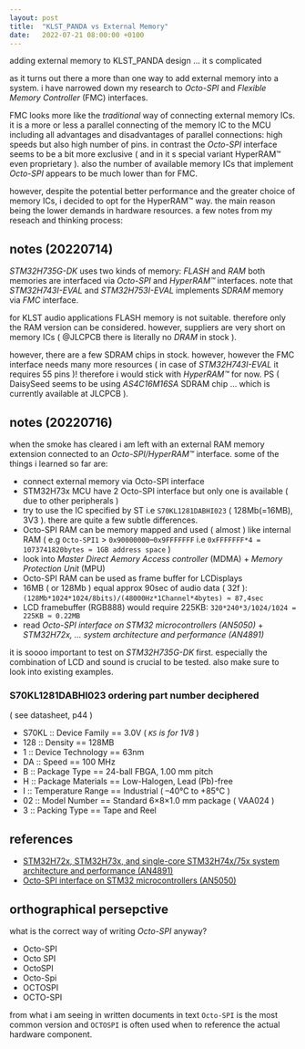 ```yaml
---
layout: post
title:  "KLST_PANDA vs External Memory"
date:   2022-07-21 08:00:00 +0100
---
```


adding external memory to KLST_PANDA design … it s complicated

as it turns out there a more than one way to add external memory into a system. i have narrowed down my research to *Octo-SPI* and *Flexible Memory Controller* (FMC) interfaces.

FMC looks more like the *traditional* way of connecting external memory ICs. it is a more or less a parallel connecting of the memory IC to the MCU including all advantages and disadvantages of parallel connections: high speeds but also high number of pins. in contrast the *Octo-SPI* interface seems to be a bit more exclusive ( and in it s special variant HyperRAM™ even proprietary ). also the number of available memory ICs that implement *Octo-SPI* appears to be much lower than for FMC.

however, despite the potential better performance and the greater choice of memory ICs, i decided to opt for the HyperRAM™ way. the main reason being the lower demands in hardware resources. a few notes from my reseach and thinking process:

## notes (20220714)

*STM32H735G-DK* uses two kinds of memory: *FLASH* and *RAM* both memories are interfaced via *Octo-SPI* and *HyperRAM™* interfaces. note that *STM32H743I-EVAL* and *STM32H753I-EVAL* implements *SDRAM* memory via *FMC* interface.

for KLST audio applications FLASH memory is not suitable. therefore only the RAM version can be considered. however, suppliers are very short on memory ICs ( @JLCPCB there is literally no *DRAM* in stock ).

however, there are a few SDRAM chips in stock. however, however the FMC interface needs many more resources ( in case of *STM32H743I-EVAL* it requires 55 pins )! therefore i would stick with *HyperRAM™* for now. PS ( DaisySeed seems to be using *AS4C16M16SA* SDRAM chip … which is currently available at JLCPCB ).

## notes (20220716)

when the smoke has cleared i am left with an external RAM memory extension connected to an *Octo-SPI/HyperRAM™* interface. some of the things i learned so far are:

- connect external memory via Octo-SPI interface
- STM32H73x MCU have 2 Octo-SPI interface but only one is available ( due to other peripherals )
- try to use the IC specified by ST i.e `S70KL1281DABHI023` ( 128Mb(=16MB), 3V3 ). there are quite a few subtle differences.
- Octo-SPI RAM can be memory mapped and used ( almost ) like internal RAM ( e.g `Octo-SPI1` > `0x90000000`–`0x9FFFFFFF` i.e `0xFFFFFFF*4 = 1073741820bytes ≈ 1GB address space` )
- look into *Master Direct Aemory Access controller* (MDMA) + *Memory Protection Unit* (MPU)
- Octo-SPI RAM can be used as frame buffer for LCDisplays
- 16MB ( or 128Mb ) equal approx 90sec of audio data ( 32f ): `(128Mb*1024*1024/8bits)/(48000Hz*1Channel*4bytes) ≈ 87,4sec`
- LCD framebuffer (RGB888) would require 225KB: `320*240*3/1024/1024 = 225KB ≈ 0.22MB`
- read *Octo-SPI interface on STM32 microcontrollers (AN5050)* + *STM32H72x, … system architecture and performance (AN4891)*

it is soooo important to test on *STM32H735G-DK* first. especially the combination of LCD and sound is crucial to be tested. also make sure to look into existing examples.

### S70KL1281DABHI023 ordering part number deciphered 

( see datasheet, p44 )

- S70KL :: Device Family == 3.0V ( *`KS` is for 1V8* )
- 128   :: Density == 128MB
- 1     :: Device Technology == 63nm
- DA    :: Speed == 100 MHz
- B     :: Package Type == 24-ball FBGA, 1.00 mm pitch
- H     :: Package Materials == Low-Halogen, Lead (Pb)-free
- I     :: Temperature Range == Industrial ( –40°C to +85°C )
- 02    :: Model Number == Standard 6×8×1.0 mm package ( VAA024 )
- 3     :: Packing Type == Tape and Reel

## references

- [STM32H72x, STM32H73x, and single-core STM32H74x/75x system architecture and performance (AN4891)](https://www.st.com/resource/en/application_note/an4891-stm32h72x-stm32h73x-and-singlecore-stm32h74x75x-system-architecture-and-performance-stmicroelectronics.pdf)
- [Octo-SPI interface on STM32 microcontrollers (AN5050)](https://www.st.com/content/ccc/resource/technical/document/application_note/group0/91/dd/af/52/e1/d3/48/8e/DM00407776/files/DM00407776.pdf/jcr:content/translations/en.DM00407776.pdf)

## orthographical persepctive 

what is the correct way of writing *Octo-SPI* anyway?

- Octo-SPI
- Octo SPI
- OctoSPI
- Octo-Spi
- OCTOSPI
- OCTO-SPI

from what i am seeing in written documents in text `Octo-SPI` is the most common version and `OCTOSPI` is often used when to reference the actual hardware component.
